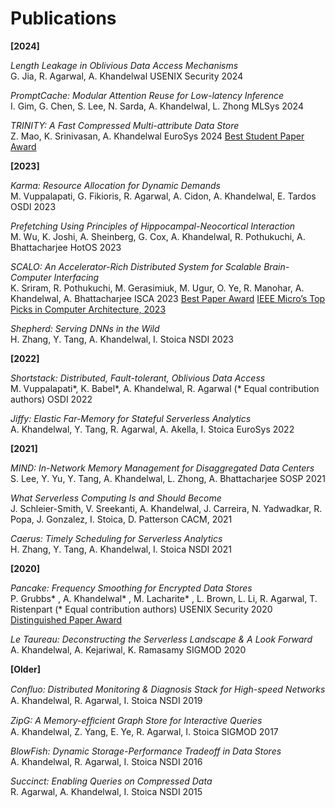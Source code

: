 # Publications

**[2024]**

*Length Leakage in Oblivious Data Access Mechanisms*\
G. Jia, R. Agarwal, A. Khandelwal USENIX Security 2024

*PromptCache: Modular Attention Reuse for Low-latency Inference*\
I. Gim, G. Chen, S. Lee, N. Sarda, A. Khandelwal, L. Zhong MLSys 2024

*TRINITY: A Fast Compressed Multi-attribute Data Store*\
Z. Mao, K. Srinivasan, A. Khandelwal EuroSys 2024 [Best Student Paper Award]()

**[2023]**

*Karma: Resource Allocation for Dynamic Demands*\
M. Vuppalapati, G. Fikioris, R. Agarwal, A. Cidon, A. Khandelwal, E. Tardos OSDI 2023

*Prefetching Using Principles of Hippocampal-Neocortical Interaction*\
M. Wu, K. Joshi, A. Sheinberg, G. Cox, A. Khandelwal, R. Pothukuchi, A. Bhattacharjee HotOS 2023

*SCALO: An Accelerator-Rich Distributed System for Scalable Brain-Computer Interfacing*\
K. Sriram, R. Pothukuchi, M. Gerasimiuk, M. Ugur, O. Ye, R. Manohar, A. Khandelwal, A. Bhattacharjee ISCA 2023 [Best Paper Award]() [IEEE Micro’s Top Picks in Computer Architecture, 2023]()

*Shepherd: Serving DNNs in the Wild*\
H. Zhang, Y. Tang, A. Khandelwal, I. Stoica NSDI 2023

**[2022]**

*Shortstack: Distributed, Fault-tolerant, Oblivious Data Access*\
M. Vuppalapati*, K. Babel*, A. Khandelwal, R. Agarwal (* Equal contribution authors) OSDI 2022

*Jiffy: Elastic Far-Memory for Stateful Serverless Analytics*\
A. Khandelwal, Y. Tang, R. Agarwal, A. Akella, I. Stoica EuroSys 2022

**[2021]**

*MIND: In-Network Memory Management for Disaggregated Data Centers*\
S. Lee, Y. Yu, Y. Tang, A. Khandelwal, L. Zhong, A. Bhattacharjee SOSP 2021

*What Serverless Computing Is and Should Become*\
J. Schleier-Smith, V. Sreekanti, A. Khandelwal, J. Carreira, N. Yadwadkar, R. Popa, J. Gonzalez, I. Stoica, D. Patterson CACM, 2021

*Caerus: Timely Scheduling for Serverless Analytics*\
H. Zhang, Y. Tang, A. Khandelwal, I. Stoica NSDI 2021

**[2020]**

*Pancake: Frequency Smoothing for Encrypted Data Stores*\
P. Grubbs* , A. Khandelwal* , M. Lacharite* , L. Brown, L. Li, R. Agarwal, T. Ristenpart (* Equal contribution authors) USENIX Security 2020 [Distinguished Paper Award]()

*Le Taureau: Deconstructing the Serverless Landscape & A Look Forward*\
A. Khandelwal, A. Kejariwal, K. Ramasamy SIGMOD 2020

**[Older]**

*Conﬂuo: Distributed Monitoring & Diagnosis Stack for High-speed Networks*\
A. Khandelwal, R. Agarwal, I. Stoica NSDI 2019

*ZipG: A Memory-efﬁcient Graph Store for Interactive Queries*\
A. Khandelwal, Z. Yang, E. Ye, R. Agarwal, I. Stoica SIGMOD 2017

*BlowFish: Dynamic Storage-Performance Tradeoff in Data Stores*\
A. Khandelwal, R. Agarwal, I. Stoica NSDI 2016

*Succinct: Enabling Queries on Compressed Data*\
R. Agarwal, A. Khandelwal, I. Stoica NSDI 2015
